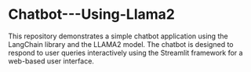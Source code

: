 # Chatbot---Using-Llama2
This repository demonstrates a simple chatbot application using the LangChain library and the LLAMA2 model. The chatbot is designed to respond to user queries interactively using the Streamlit framework for a web-based user interface.

